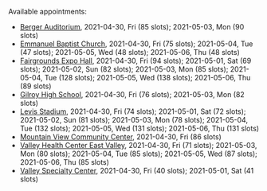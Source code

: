 Available appointments:

* [Berger Auditorium](https://schedulecare.sccgov.org/mychartprd/SignupAndSchedule/EmbeddedSchedule?id=132694&vt=1277&dept=101064003), 2021-04-30, Fri (85 slots); 2021-05-03, Mon (90 slots)
* [Emmanuel Baptist Church](https://schedulecare.sccgov.org/mychartprd/SignupAndSchedule/EmbeddedSchedule?id=132871&vt=1277&dept=101064006), 2021-04-30, Fri (75 slots); 2021-05-04, Tue (47 slots); 2021-05-05, Wed (48 slots); 2021-05-06, Thu (48 slots)
* [Fairgrounds Expo Hall](https://schedulecare.sccgov.org/mychartprd/SignupAndSchedule/EmbeddedSchedule?id=132726&vt=1277&dept=101064002), 2021-04-30, Fri (94 slots); 2021-05-01, Sat (69 slots); 2021-05-02, Sun (82 slots); 2021-05-03, Mon (85 slots); 2021-05-04, Tue (128 slots); 2021-05-05, Wed (138 slots); 2021-05-06, Thu (89 slots)
* [Gilroy High School](https://schedulecare.sccgov.org/mychartprd/SignupAndSchedule/EmbeddedSchedule?id=132980&vt=1277&dept=101064008), 2021-04-30, Fri (76 slots); 2021-05-03, Mon (82 slots)
* [Levis Stadium](https://schedulecare.sccgov.org/mychartprd/SignupAndSchedule/EmbeddedSchedule?id=132723&vt=1277&dept=101064004), 2021-04-30, Fri (74 slots); 2021-05-01, Sat (72 slots); 2021-05-02, Sun (81 slots); 2021-05-03, Mon (78 slots); 2021-05-04, Tue (132 slots); 2021-05-05, Wed (131 slots); 2021-05-06, Thu (131 slots)
* [Mountain View Community Center](https://schedulecare.sccgov.org/mychartprd/SignupAndSchedule/EmbeddedSchedule?id=132472&vt=1277&dept=101064001), 2021-04-30, Fri (86 slots)
* [Valley Health Center East Valley](https://schedulecare.sccgov.org/mychartprd/SignupAndSchedule/EmbeddedSchedule?id=132268&vt=1277&dept=101064007), 2021-04-30, Fri (71 slots); 2021-05-03, Mon (80 slots); 2021-05-04, Tue (85 slots); 2021-05-05, Wed (87 slots); 2021-05-06, Thu (85 slots)
* [Valley Specialty Center](https://schedulecare.sccgov.org/mychartprd/SignupAndSchedule/EmbeddedSchedule?id=132277&vt=1277&dept=101001072), 2021-04-30, Fri (40 slots); 2021-05-01, Sat (41 slots)
